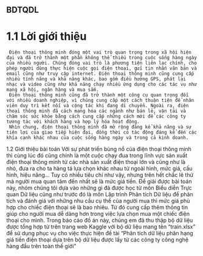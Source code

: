 ## BDTQDL
# 1.1 Lời giới thiệu
     Điện thoại thông minh đóng một vai trò quan trọng trong xã hội hiện đại và đã trở thành một phần không thể thiếu trong cuộc sống hàng ngày của nhiều người. Chúng đóng vai trò là phương tiện liên lạc chính, cho phép người dùng thực hiện cuộc gọi điện thoại, gửi tin nhắn văn bản và email cũng như truy cập internet. Điện thoại thông minh cũng cung cấp nhiều tính năng và khả năng khác, bao gồm điều hướng GPS, phát lại nhạc và video cũng như khả năng chạy nhiều ứng dụng cho các tác vụ như mạng xã hội, ngân hàng và mua sắm.
     Điện thoại thông minh cũng đã trở thành một công cụ quan trọng đối với nhiều doanh nghiệp, vì chúng cung cấp một cách thuận tiện để nhân viên duy trì kết nối và cộng tác khi đang di chuyển. Ngoài ra, điện thoại thông minh đã cách mạng hóa các ngành như bán lẻ, vận tải và chăm sóc sức khỏe bằng cách cung cấp những cách mới để các công ty tương tác với khách hàng và hợp lý hóa hoạt động.
     Nhìn chung, điện thoại thông minh đã mở rộng đáng kể khả năng và sự tiện lợi của giao tiếp hiện đại, đồng thời có tác động đáng kể đến các khía cạnh khác nhau của cuộc sống hàng ngày và trong cả kinh doanh.
1.2 Giới thiệu bài toán
     Với sự phát triển bùng nổ của điện thoại thông minh thì cùng lúc đó cũng chính là một cuộc chạy đua trong lĩnh vực sản xuất điện thoại thông minh từ các nhà sản xuất điện thoại lớn và cũng như là nhỏ, đưa ra cho ta hàng tá lựa chọn khác nhau từ ngoài hình, mức giá, cấu hình, hiệu năng… Tuy có nhiều tiêu chí như vậy, nhưng trên hết chắc lẽ thứ mà người mua quan tâm đến nhất sẽ là mức giá tiền. Để giải được bài toán này, nhóm chúng tôi dựa vào những gì đã được học từ môn Biểu diễn Trực quan Dữ liệu cũng như trước đó là môn Lập trình Phân tích Dữ liệu để phân tích và đánh giá với những nhu cầu cụ thể của người mua thì mức giá phù hợp cho chiếc điện thoại sẽ là bao nhiêu. Từ đó cung cấp thêm thông tin giúp cho người mua dễ dàng hơn trong việc lựa chọn mua một chiếc điện thoại cho mình.
     Trong báo cáo đồ án này, chúng em đã thu thập bộ dữ liệu được tổng hợp từ trên trang web Kaggle với bộ dữ liệu mang tên “train.xlsx” để sử dụng phục vụ cho việc thực hiện đề tài “Phân tích dữ liệu phân hạng giá tiền điện thoại dựa trên bộ dữ liệu được lấy từ các công ty công nghệ hàng đầu trên toàn thế giới” 
